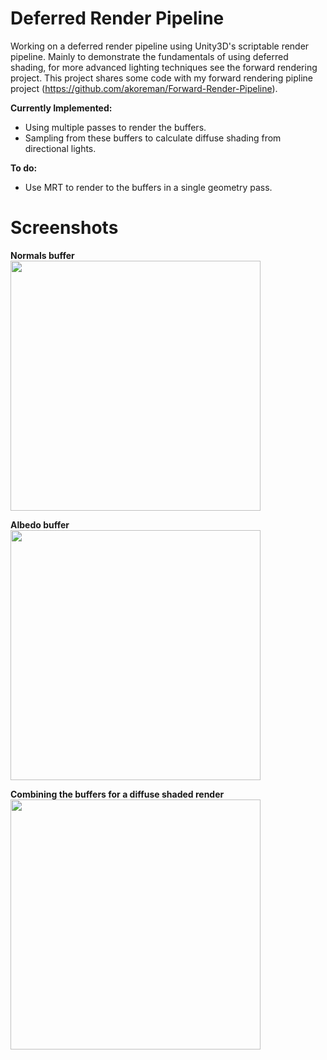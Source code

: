 # Deferred Render Pipeline

Working on a deferred render pipeline using Unity3D's scriptable render pipeline. Mainly to demonstrate the fundamentals of using deferred shading, for more advanced lighting techniques see the forward rendering project. This project shares some code with my forward rendering pipline project (https://github.com/akoreman/Forward-Render-Pipeline).

**Currently Implemented:**
- Using multiple passes to render the buffers.
- Sampling from these buffers to calculate diffuse shading from directional lights.

**To do:**
- Use MRT to render to the buffers in a single geometry pass.

# Screenshots

**Normals buffer**  
<img src="https://raw.github.com/akoreman/Deferred-Render-Pipeline/main/images/GBufferNormals.png" width="400"> 

**Albedo buffer**  
<img src="https://raw.github.com/akoreman/Deferred-Render-Pipeline/main/images/GBufferAlbedo.png" width="400"> 

**Combining the buffers for a diffuse shaded render**  
<img src="https://raw.github.com/akoreman/Deferred-Render-Pipeline/main/images/DiffuseShaded.png" width="400"> 
